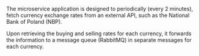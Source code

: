 The microservice application is designed to periodically (every 2 minutes),
fetch currency exchange rates from an external API, such as the National Bank of Poland (NBP).

Upon retrieving the buying and selling rates for each currency, it forwards the information to 
a message queue (RabbitMQ) in separate messages for each currency.